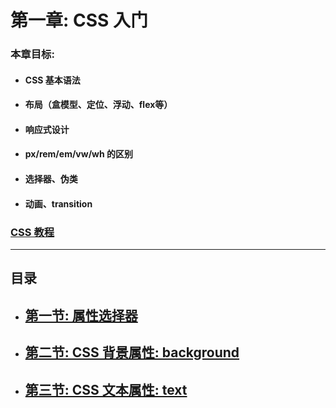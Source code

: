 # 第一章: CSS 入门

### 本章目标:
- #### CSS 基本语法
- #### 布局（盒模型、定位、浮动、flex等）
- #### 响应式设计
- #### px/rem/em/vw/wh 的区别
- #### 选择器、伪类
- #### 动画、transition

### [CSS 教程](https://www.runoob.com/css/css-intro.html)

---

## 目录
- ## [第一节: 属性选择器](1_syntax/README.md)
- ## [第二节: CSS 背景属性: background](2_background/README.md)
- ## [第三节: CSS 文本属性: text](3_text/README.md)